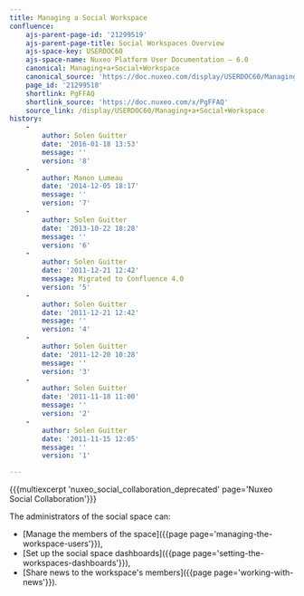 ```yaml
---
title: Managing a Social Workspace
confluence:
    ajs-parent-page-id: '21299519'
    ajs-parent-page-title: Social Workspaces Overview
    ajs-space-key: USERDOC60
    ajs-space-name: Nuxeo Platform User Documentation — 6.0
    canonical: Managing+a+Social+Workspace
    canonical_source: 'https://doc.nuxeo.com/display/USERDOC60/Managing+a+Social+Workspace'
    page_id: '21299518'
    shortlink: PgFFAQ
    shortlink_source: 'https://doc.nuxeo.com/x/PgFFAQ'
    source_link: /display/USERDOC60/Managing+a+Social+Workspace
history:
    - 
        author: Solen Guitter
        date: '2016-01-18 13:53'
        message: ''
        version: '8'
    - 
        author: Manon Lumeau
        date: '2014-12-05 18:17'
        message: ''
        version: '7'
    - 
        author: Solen Guitter
        date: '2013-10-22 18:28'
        message: ''
        version: '6'
    - 
        author: Solen Guitter
        date: '2011-12-21 12:42'
        message: Migrated to Confluence 4.0
        version: '5'
    - 
        author: Solen Guitter
        date: '2011-12-21 12:42'
        message: ''
        version: '4'
    - 
        author: Solen Guitter
        date: '2011-12-20 10:28'
        message: ''
        version: '3'
    - 
        author: Solen Guitter
        date: '2011-11-18 11:00'
        message: ''
        version: '2'
    - 
        author: Solen Guitter
        date: '2011-11-15 12:05'
        message: ''
        version: '1'

---
```

{{{multiexcerpt 'nuxeo_social_collaboration_deprecated' page='Nuxeo Social Collaboration'}}}

The administrators of the social space can:

*   [Manage the members of the space]({{page page='managing-the-workspace-users'}}),
*   [Set up the social space dashboards]({{page page='setting-the-workspaces-dashboards'}}),
*   [Share news to the workspace's members]({{page page='working-with-news'}}).